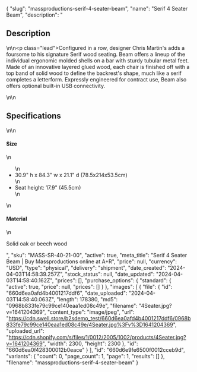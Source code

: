 {
  "slug": "massproductions-serif-4-seater-beam",
  "name": "Serif 4 Seater Beam",
  "description": "<h2>Description</h2>\n<!-- split -->\n<p class=\"lead\">Configured in a row, designer Chris Martin's adds a foursome to his signature Serif wood seating. Beam offers a lineup of the individual ergonomic molded shells on a bar with sturdy tubular metal feet. Made of an innovative layered glued wood, each chair is finished off with a top band of solid wood to define the backrest's shape, much like a serif completes a letterform. Expressly engineered for contract use, Beam also offers optional built-in USB connectivity.</p>\n<!-- split -->\n<h2>Specifications</h2>\n<!-- split -->\n<h4>Size</h4>\n<ul>\n<li>30.9\" h x 84.3\" w x 21.1\" d (78.5x214x53.5cm)</li>\n<li>Seat height: 17.9\" (45.5cm)</li>\n</ul>\n<h4>Material</h4>\n<p><span>Solid oak or beech wood</span></p>",
  "sku": "MASS-SR-40-21-00",
  "active": true,
  "meta_title": "Serif 4 Seater Beam | Buy Massproductions online at A+R",
  "price": null,
  "currency": "USD",
  "type": "physical",
  "delivery": "shipment",
  "date_created": "2024-04-03T14:58:39.257Z",
  "stock_status": null,
  "date_updated": "2024-04-03T14:58:40.162Z",
  "prices": [],
  "purchase_options": {
    "standard": {
      "active": true,
      "price": null,
      "prices": []
    }
  },
  "images": [
    {
      "file": {
        "id": "660d6ea0afd4b4001217ddf6",
        "date_uploaded": "2024-04-03T14:58:40.063Z",
        "length": 178380,
        "md5": "0968b833fe79c99ce140eaa1ed08c49e",
        "filename": "4Seater.jpg?v=1641204369",
        "content_type": "image/jpeg",
        "url": "https://cdn.swell.store/b2sdemo_test/660d6ea0afd4b4001217ddf6/0968b833fe79c99ce140eaa1ed08c49e/4Seater.jpg%3Fv%3D1641204369",
        "uploaded_url": "https://cdn.shopify.com/s/files/1/0012/2005/1002/products/4Seater.jpg?v=1641204369",
        "width": 2300,
        "height": 2300
      },
      "id": "660d6ea0f428300012b0eace"
    }
  ],
  "id": "660d6e9fe6500f0012cceb9d",
  "variants": {
    "count": 0,
    "page_count": 1,
    "page": 1,
    "results": []
  },
  "filename": "massproductions-serif-4-seater-beam"
}